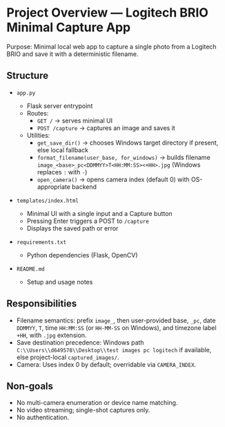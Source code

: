 # Project Overview — Logitech BRIO Minimal Capture App

Purpose: Minimal local web app to capture a single photo from a Logitech BRIO and save it with a deterministic filename.

## Structure

- `app.py`
  - Flask server entrypoint
  - Routes:
    - `GET /` → serves minimal UI
    - `POST /capture` → captures an image and saves it
  - Utilities:
    - `get_save_dir()` → chooses Windows target directory if present, else local fallback
    - `format_filename(user_base, for_windows)` → builds filename `image_<base>_pc<DDMMYY>T<HH:MM:SS><+HH>.jpg` (Windows replaces `:` with `-`)
    - `open_camera()` → opens camera index (default 0) with OS-appropriate backend

- `templates/index.html`
  - Minimal UI with a single input and a Capture button
  - Pressing Enter triggers a POST to `/capture`
  - Displays the saved path or error

- `requirements.txt`
  - Python dependencies (Flask, OpenCV)

- `README.md`
  - Setup and usage notes

## Responsibilities

- Filename semantics: prefix `image_`, then user-provided base, `_pc`, date `DDMMYY`, `T`, time `HH:MM:SS` (or `HH-MM-SS` on Windows), and timezone label `+HH`, with `.jpg` extension.
- Save destination precedence: Windows path `C:\\Users\\d649578\\Desktop\\test images pc logitech` if available, else project-local `captured_images/`.
- Camera: Uses index 0 by default; overridable via `CAMERA_INDEX`.

## Non-goals

- No multi-camera enumeration or device name matching.
- No video streaming; single-shot captures only.
- No authentication.
